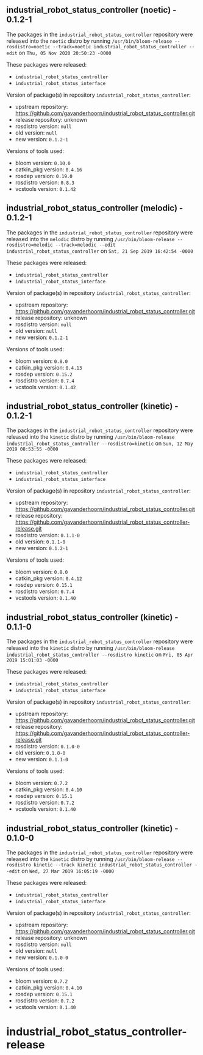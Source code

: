## industrial_robot_status_controller (noetic) - 0.1.2-1

The packages in the `industrial_robot_status_controller` repository were released into the `noetic` distro by running `/usr/bin/bloom-release --rosdistro=noetic --track=noetic industrial_robot_status_controller --edit` on `Thu, 05 Nov 2020 20:50:23 -0000`

These packages were released:
- `industrial_robot_status_controller`
- `industrial_robot_status_interface`

Version of package(s) in repository `industrial_robot_status_controller`:

- upstream repository: https://github.com/gavanderhoorn/industrial_robot_status_controller.git
- release repository: unknown
- rosdistro version: `null`
- old version: `null`
- new version: `0.1.2-1`

Versions of tools used:

- bloom version: `0.10.0`
- catkin_pkg version: `0.4.16`
- rosdep version: `0.19.0`
- rosdistro version: `0.8.3`
- vcstools version: `0.1.42`


## industrial_robot_status_controller (melodic) - 0.1.2-1

The packages in the `industrial_robot_status_controller` repository were released into the `melodic` distro by running `/usr/bin/bloom-release --rosdistro=melodic --track=melodic --edit industrial_robot_status_controller` on `Sat, 21 Sep 2019 16:42:54 -0000`

These packages were released:
- `industrial_robot_status_controller`
- `industrial_robot_status_interface`

Version of package(s) in repository `industrial_robot_status_controller`:

- upstream repository: https://github.com/gavanderhoorn/industrial_robot_status_controller.git
- release repository: unknown
- rosdistro version: `null`
- old version: `null`
- new version: `0.1.2-1`

Versions of tools used:

- bloom version: `0.8.0`
- catkin_pkg version: `0.4.13`
- rosdep version: `0.15.2`
- rosdistro version: `0.7.4`
- vcstools version: `0.1.42`


## industrial_robot_status_controller (kinetic) - 0.1.2-1

The packages in the `industrial_robot_status_controller` repository were released into the `kinetic` distro by running `/usr/bin/bloom-release industrial_robot_status_controller --rosdistro=kinetic` on `Sun, 12 May 2019 08:53:55 -0000`

These packages were released:
- `industrial_robot_status_controller`
- `industrial_robot_status_interface`

Version of package(s) in repository `industrial_robot_status_controller`:

- upstream repository: https://github.com/gavanderhoorn/industrial_robot_status_controller.git
- release repository: https://github.com/gavanderhoorn/industrial_robot_status_controller-release.git
- rosdistro version: `0.1.1-0`
- old version: `0.1.1-0`
- new version: `0.1.2-1`

Versions of tools used:

- bloom version: `0.8.0`
- catkin_pkg version: `0.4.12`
- rosdep version: `0.15.1`
- rosdistro version: `0.7.4`
- vcstools version: `0.1.40`


## industrial_robot_status_controller (kinetic) - 0.1.1-0

The packages in the `industrial_robot_status_controller` repository were released into the `kinetic` distro by running `/usr/bin/bloom-release industrial_robot_status_controller --rosdistro kinetic` on `Fri, 05 Apr 2019 15:01:03 -0000`

These packages were released:
- `industrial_robot_status_controller`
- `industrial_robot_status_interface`

Version of package(s) in repository `industrial_robot_status_controller`:

- upstream repository: https://github.com/gavanderhoorn/industrial_robot_status_controller.git
- release repository: https://github.com/gavanderhoorn/industrial_robot_status_controller-release.git
- rosdistro version: `0.1.0-0`
- old version: `0.1.0-0`
- new version: `0.1.1-0`

Versions of tools used:

- bloom version: `0.7.2`
- catkin_pkg version: `0.4.10`
- rosdep version: `0.15.1`
- rosdistro version: `0.7.2`
- vcstools version: `0.1.40`


## industrial_robot_status_controller (kinetic) - 0.1.0-0

The packages in the `industrial_robot_status_controller` repository were released into the `kinetic` distro by running `/usr/bin/bloom-release --rosdistro kinetic --track kinetic industrial_robot_status_controller --edit` on `Wed, 27 Mar 2019 16:05:19 -0000`

These packages were released:
- `industrial_robot_status_controller`
- `industrial_robot_status_interface`

Version of package(s) in repository `industrial_robot_status_controller`:

- upstream repository: https://github.com/gavanderhoorn/industrial_robot_status_controller.git
- release repository: unknown
- rosdistro version: `null`
- old version: `null`
- new version: `0.1.0-0`

Versions of tools used:

- bloom version: `0.7.2`
- catkin_pkg version: `0.4.10`
- rosdep version: `0.15.1`
- rosdistro version: `0.7.2`
- vcstools version: `0.1.40`


# industrial_robot_status_controller-release